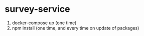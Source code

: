 # survey-service

1. docker-compose up (one time)
2. npm install (one time, and every time on update of packages)

